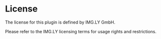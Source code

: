 # License

The license for this plugin is defined by IMG.LY GmbH.

Please refer to the IMG.LY licensing terms for usage rights and restrictions.